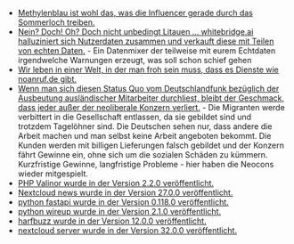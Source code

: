 * [Methylenblau ist wohl das, was die Influencer gerade durch das Sommerloch treiben.](https://www.ndr.de/ratgeber/methylenblau-wirkung-und-gefahren-des-trend-supplements,methylenblau-100.html)
* [Nein? Doch! Oh? Doch nicht unbedingt Litauen ... whitebridge.ai halluziniert sich Nutzerdaten zusammen und verkauft diese mit Teilen von echten Daten.](https://noyb.eu/de/whitebridgeai-your-personal-data-sale-you-and-anyone) - Ein Datenmixer der teilweise mit eurem Echtdaten irgendwelche Warnungen erzeugt, was soll schon schief gehen
* [Wir leben in einer Welt, in der man froh sein muss, dass es Dienste wie noanruf.de gibt.](https://noanruf.de/)
* [Wenn man sich diesen Status Quo vom Deutschlandfunk bezüglich der Ausbeutung ausländischer Mitarbeiter durchliest, bleibt der Geschmack, dass jeder außer der neoliberale Konzern verliert.](https://www.deutschlandfunk.de/arbeitsmarkt-lieferdienste-nagelstudio-migration-100.html) - Die Migranten werde verbittert in die Gesellschaft entlassen, da sie gebildet sind und trotzdem Tagelöhner sind. Die Deutschen sehen nur, dass andere die Arbeit machen und man selbst keine Arbeit angeboten bekommt. Die Kunden werden mit billigen Lieferungen falsch gebildet und der Konzern fährt Gewinne ein, ohne sich um die sozialen Schäden zu kümmern. Kurzfristige Gewinne, langfristige Probleme - hier haben die Neocons wieder mitgespielt.
* [PHP Valinor wurde in der Version 2.2.0 veröffentlicht.](https://github.com/CuyZ/Valinor/releases/tag/2.2.0)
* [Nextcloud news wurde in der Version 27.0.0 veröffentlicht.](https://github.com/nextcloud/news/releases/tag/27.0.0)
* [python fastapi wurde in der Version 0.118.0 veröffentlicht.](https://github.com/fastapi/fastapi/releases/tag/0.118.0)
* [python wireup wurde in der Version 2.1.0 veröffentlicht.](https://github.com/maldoinc/wireup/releases/tag/v2.1.0)
* [harfbuzz wurde in der Version 12.0.0 veröffentlicht.](https://github.com/harfbuzz/harfbuzz/releases/tag/12.0.0)
* [nextcloud server wurde in der Version 32.0.0 veröffentlicht.](https://github.com/nextcloud/server/releases/tag/v32.0.0)
